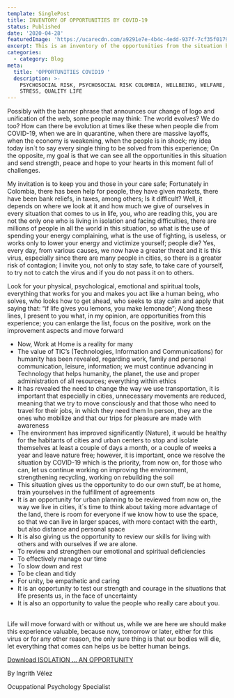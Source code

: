 ```yaml
---
template: SinglePost
title: INVENTORY OF OPPORTUNITIES BY COVID-19
status: Published
date: '2020-04-28'
featuredImage: 'https://ucarecdn.com/a9291e7e-4b4c-4edd-937f-7cf35f01795d/'
excerpt: This is an inventory of the opportunities from the situation by COVID-19
categories:
  - category: Blog
meta:
  title: 'OPPORTUNITIES COVID19 '
  description: >-
    PSYCHOSOCIAL RISK, PSYCHOSOCIAL RISK COLOMBIA, WELLBEING, WELFARE, WELLNESS,
    STRESS, QUALITY LIFE
---
```

Possibly with the banner phrase that announces our change of logo and unification of the web, some people may think: The world evolves? We do too? How can there be evolution at times like these when people die from COVID-19, when we are in quarantine, when there are massive layoffs, when the economy is weakening, when the people is in shock; my idea today isn´t to say every single thing to be solved from this experience; On the opposite, my goal is that we can see all the opportunities in this situation and send strength, peace and hope to your hearts in this moment full of challenges.

My invitation is to keep you and those in your care safe; Fortunately in Colombia, there has been help for people, they have given markets, there have been bank reliefs, in taxes, among others; Is it difficult? Well, it depends on where we look at it and how much we give of ourselves in every situation that comes to us in life, you, who are reading this, you are not the only one who is living in isolation and facing difficulties, there are millions of people in all the world in this situation, so what is the use of spending your energy complaining, what is the use of fighting, is useless, or works only to lower your energy and victimize yourself; people die? Yes, every day, from various causes, we now have a greater threat and it is this virus, especially since there are many people in cities, so there is a greater risk of contagion; I invite you, not only to stay safe, to take care of yourself, to try not to catch the virus and if you do not pass it on to others.

Look for your physical, psychological, emotional and spiritual tools, everything that works for you and makes you act like a human being, who solves, who looks how to get ahead, who seeks to stay calm and apply that saying that: “if life gives you lemons, you make lemonade”; Along these lines, I present to you what, in my opinion, are opportunities from this experience; you can enlarge the list, focus on the positive, work on the improvement aspects and move forward

* Now, Work at Home is a reality for many
* The value of TIC’s (Technologies, Information and Communications) for humanity has been revealed, regarding work, family and personal communication, leisure, information; we must continue advancing in Technology that helps humanity, the planet, the use and proper administration of all resources; everything within ethics
* It has revealed the need to change the way we use transportation, it is important that especially in cities, unnecessary movements are reduced, meaning that we try to move consciously and that those who need to travel for their jobs, in which they need them In person, they are the ones who mobilize and that our trips for pleasure are made with awareness
* The environment has improved significantly (Nature), it would be healthy for the habitants of cities and urban centers to stop and isolate themselves at least a couple of days a month, or a couple of weeks a year and leave nature free; however, it is important, once we resolve the situation by COVID-19 which is the priority, from now on, for those who can, let us continue working on improving the environment, strengthening recycling, working on rebuilding the soil
* This situation gives us the opportunity to do our own stuff, be at home, train yourselves in the fulfillment of agreements
* It is an opportunity for urban planning to be reviewed from now on, the way we live in cities, it´s time to think about taking more advantage of the land, there is room for everyone if we know how to use the space, so that we can live in larger spaces, with more contact with the earth, but also distance and personal space
* It is also giving us the opportunity to review our skills for living with others and with ourselves if we are alone.
* To review and strengthen our emotional and spiritual deficiencies
* To effectively manage our time
* To slow down and rest
* To be clean and tidy
* For unity, be empathetic and caring
* It is an opportunity to test our strength and courage in the situations that life presents us, in the face of uncertainty
* It is also an opportunity to value the people who really care about you.

\
Life will move forward with or without us, while we are here we should make this experience valuable, because now, tomorrow or later, either for this virus or for any other reason, the only sure thing is that our bodies will die, let everything that comes can helps us be better human beings.

[Download ISOLATION … AN OPPORTUNITY](https://drive.google.com/file/d/1CFs3Sk4FkUezrSHBnLDbSZ3chxXKCXyI/view?usp=sharing)

By Ingrith Vélez

Ocuppational Psychology Specialist